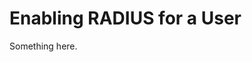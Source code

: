 [title]: # (Enabling RADIUS for a User)
[tags]: # (XXX)
[priority]: # (1889)
# Enabling RADIUS for a User
Something here.
